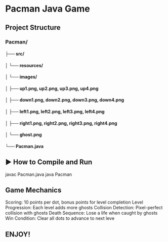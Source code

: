 # Pacman Java Game

##  Project Structure
### Pacman/
#### ├── src/
#### │ └── resources/
#### │ └── images/
#### │ ├── up1.png, up2.png, up3.png, up4.png
#### │ ├── down1.png, down2.png, down3.png, down4.png
#### │ ├── left1.png, left2.png, left3.png, left4.png
#### │ ├── right1.png, right2.png, right3.png, right4.png
#### │ └── ghost.png
#### └── Pacman.java


## ▶️ How to Compile and Run
javac Pacman.java
java Pacman

## Game Mechanics

Scoring: 10 points per dot, bonus points for level completion
Level Progression: Each level adds more ghosts
Collision Detection: Pixel-perfect collision with ghosts
Death Sequence: Lose a life when caught by ghosts
Win Condition: Clear all dots to advance to next leve

## ENJOY!
